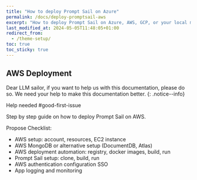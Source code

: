 ```yaml
---
title: "How to deploy Prompt Sail on Azure"
permalink: /docs/deploy-promptsail-aws
excerpt: "How to deploy Prompt Sail on Azure, AWS, GCP, or your local machine."
last_modified_at: 2024-05-05T11:48:05+01:00
redirect_from:
  - /theme-setup/
toc: true
toc_sticky: true
---
```



## AWS Deployment 

Dear LLM sailor, if you want to help us with this documentation, please do so. We need your help to make this documentation better.
{: .notice--info}

Help needed #good-first-issue


Step by step guide on how to deploy Prompt Sail on AWS.

Propose Checklist:

* AWS setup: account, resources, EC2 instance
* AWS MongoDB or alternative setup (DocumentDB, Atlas)
* AWS deployment automation: registry, docker images, build, run
* Prompt Sail setup: clone, build, run
* AWS authentication configuration SSO
* App logging and monitoring

